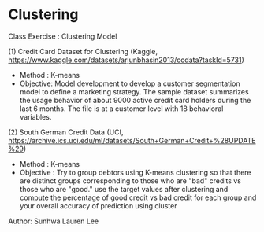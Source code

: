 # Clustering
Class Exercise : Clustering Model 


(1) Credit Card Dataset for Clustering 
(Kaggle, https://www.kaggle.com/datasets/arjunbhasin2013/ccdata?taskId=5731)

- Method : K-means
- Objective: 
Model development to develop a customer segmentation model to define a marketing strategy. 
The sample dataset summarizes the usage behavior of about 9000 active credit card holders during the last 6 months. The file is at a customer level with 18 behavioral variables.

(2) South German Credit Data 
(UCI, https://archive.ics.uci.edu/ml/datasets/South+German+Credit+%28UPDATE%29)

- Method : K-means
- Objective : 
Try to group debtors using K-means clustering so that there are distinct groups corresponding to those who are "bad" credits vs those who are "good." 
use the target values after clustering and compute the percentage of good credit vs bad credit for each group and your overall accuracy of prediction using cluster




Author: Sunhwa Lauren Lee
